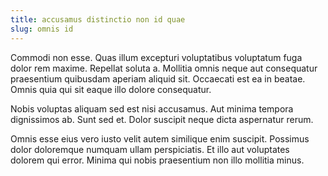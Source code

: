 ```yaml
---
title: accusamus distinctio non id quae
slug: omnis id
---
```


Commodi non esse. Quas illum excepturi voluptatibus voluptatum fuga dolor rem maxime. Repellat soluta a. Mollitia omnis neque aut consequatur praesentium quibusdam aperiam aliquid sit. Occaecati est ea in beatae. Omnis quia qui sit eaque illo dolore consequatur.

Nobis voluptas aliquam sed est nisi accusamus. Aut minima tempora dignissimos ab. Sunt sed et. Dolor suscipit neque dicta aspernatur rerum.

Omnis esse eius vero iusto velit autem similique enim suscipit. Possimus dolor doloremque numquam ullam perspiciatis. Et illo aut voluptates dolorem qui error. Minima qui nobis praesentium non illo mollitia minus.
